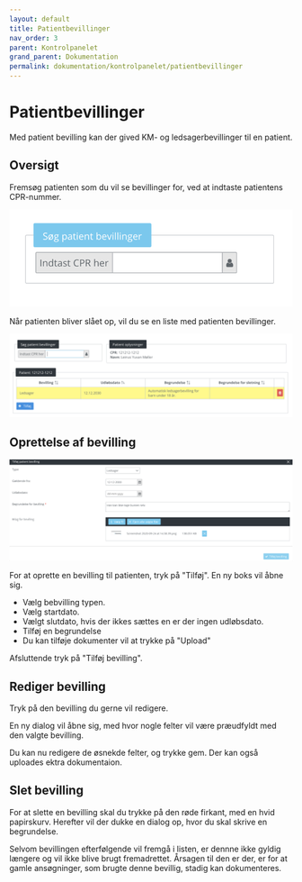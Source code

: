 ```yaml
---
layout: default
title: Patientbevillinger
nav_order: 3
parent: Kontrolpanelet
grand_parent: Dokumentation
permalink: dokumentation/kontrolpanelet/patientbevillinger
---
```


# Patientbevillinger

Med patient bevilling kan der gived KM- og ledsagerbevillinger til en patient.

## Oversigt

Fremsøg patienten som du vil se bevillinger for, ved at indtaste patientens CPR-nummer.

![patient bevilling søgning](/assets/documentation/patient-grants-search.png)

Når patienten bliver slået op, vil du se en liste med patienten bevillinger.

![patient bevilling liste](/assets/documentation/patient-grants-results.png)

## Oprettelse af bevilling

![patient bevilling liste](/assets/documentation/patient-grants-create.png)

For at oprette en bevilling til patienten, tryk på "Tilføj".
En ny boks vil åbne sig.

- Vælg bebvilling typen.
- Vælg startdato.
- Vælgt slutdato, hvis der ikkes sættes en er der ingen udløbsdato.
- Tilføj en begrundelse
- Du kan tilføje dokumenter vil at trykke på "Upload"

Afsluttende tryk på "Tilføj bevilling".

## Rediger bevilling

Tryk på den bevilling du gerne vil redigere.

En ny dialog vil åbne sig, med hvor nogle felter vil være præudfyldt med den valgte bevilling.

Du kan nu redigere de øsnekde felter, og trykke gem.
Der kan også uploades ektra dokumentaion.

## Slet bevilling

For at slette en bevilling skal du trykke på den røde firkant, med en hvid papirskurv.
Herefter vil der dukke en dialog op, hvor du skal skrive en begrundelse.

Selvom bevillingen efterfølgende vil fremgå i listen, er dennne ikke gyldig længere og vil ikke blive brugt fremadrettet.
Årsagen til den er der, er for at gamle ansøgninger, som brugte denne bevillig, stadig kan dokumenteres.
